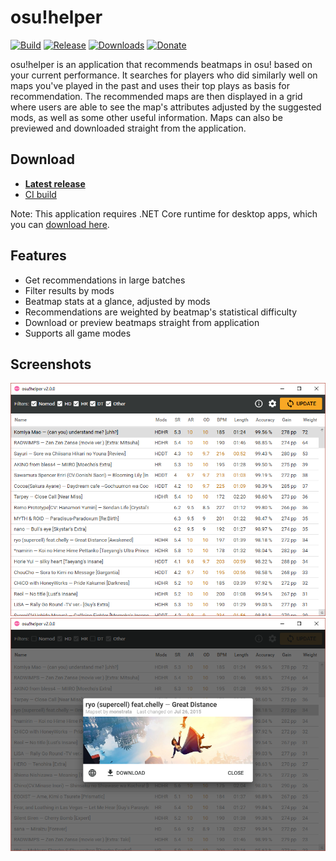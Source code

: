 # osu!helper

[![Build](https://github.com/Tyrrrz/OsuHelper/workflows/CI/badge.svg?branch=master)](https://github.com/Tyrrrz/OsuHelper/actions)
[![Release](https://img.shields.io/github/release/Tyrrrz/OsuHelper.svg)](https://github.com/Tyrrrz/OsuHelper/releases)
[![Downloads](https://img.shields.io/github/downloads/Tyrrrz/OsuHelper/total.svg)](https://github.com/Tyrrrz/OsuHelper/releases)
[![Donate](https://img.shields.io/badge/donate-$$$-purple.svg)](https://tyrrrz.me/donate)

osu!helper is an application that recommends beatmaps in osu! based on your current performance. It searches for players who did similarly well on maps you've played in the past and uses their top plays as basis for recommendation. The recommended maps are then displayed in a grid where users are able to see the map's attributes adjusted by the suggested mods, as well as some other useful information. Maps can also be previewed and downloaded straight from the application.

## Download

- **[Latest release](https://github.com/Tyrrrz/OsuHelper/releases/latest)**
- [CI build](https://github.com/Tyrrrz/OsuHelper/actions)

Note: This application requires .NET Core runtime for desktop apps, which you can [download here](https://dotnet.microsoft.com/download/dotnet-core/current/runtime).

## Features

- Get recommendations in large batches
- Filter results by mods
- Beatmap stats at a glance, adjusted by mods
- Recommendations are weighted by beatmap's statistical difficulty
- Download or preview beatmaps straight from application
- Supports all game modes

## Screenshots

![list](.screenshots/list.png)
![beatmap](.screenshots/beatmap.png)